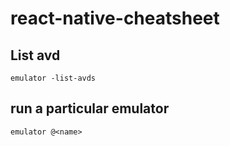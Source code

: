 # react-native-cheatsheet


## List avd

`emulator -list-avds`

## run a particular emulator

`emulator @<name>`
